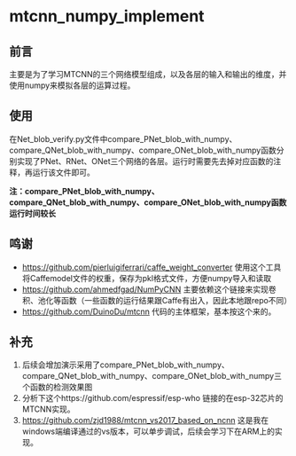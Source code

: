 # mtcnn_numpy_implement

## 前言
    
主要是为了学习MTCNN的三个网络模型组成，以及各层的输入和输出的维度，并使用numpy来模拟各层的运算过程。
    
## 使用

在Net_blob_verify.py文件中compare_PNet_blob_with_numpy、compare_QNet_blob_with_numpy、compare_ONet_blob_with_numpy函数分别实现了PNet、RNet、ONet三个网络的各层。运行时需要先去掉对应函数的注释，再运行该文件即可。

**注：compare_PNet_blob_with_numpy、compare_QNet_blob_with_numpy、compare_ONet_blob_with_numpy函数运行时间较长**

## 鸣谢

* https://github.com/pierluigiferrari/caffe_weight_converter 使用这个工具将Caffemodel文件的权重，保存为pkl格式文件，方便numpy导入和读取
* https://github.com/ahmedfgad/NumPyCNN 主要依赖这个链接来实现卷积、池化等函数（一些函数的运行结果跟Caffe有出入，因此本地跟repo不同）
* https://github.com/DuinoDu/mtcnn 代码的主体框架，基本按这个来的。

## 补充

1. 后续会增加演示采用了compare_PNet_blob_with_numpy、compare_QNet_blob_with_numpy、compare_ONet_blob_with_numpy三个函数的检测效果图
2. 分析下这个https://github.com/espressif/esp-who 链接的在esp-32芯片的MTCNN实现。
3. https://github.com/zjd1988/mtcnn_vs2017_based_on_ncnn 这是我在windows端编译通过的vs版本，可以单步调试，后续会学习下在ARM上的实现。



